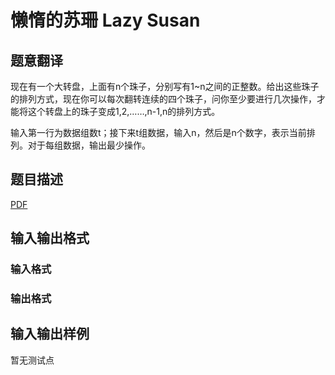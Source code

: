 # 懒惰的苏珊 Lazy Susan

## 题意翻译

现在有一个大转盘，上面有n个珠子，分别写有1~n之间的正整数。给出这些珠子的排列方式，现在你可以每次翻转连续的四个珠子，问你至少要进行几次操作，才能将这个转盘上的珠子变成1,2,……,n-1,n的排列方式。

输入第一行为数据组数t；接下来t组数据，输入n，然后是n个数字，表示当前排列。对于每组数据，输出最少操作。

## 题目描述

[problemUrl]: https://uva.onlinejudge.org/index.php?option=com_onlinejudge&Itemid=8&category=825&page=show_problem&problem=4495

[PDF](https://uva.onlinejudge.org/external/16/p1620.pdf)

## 输入输出格式

### 输入格式

### 输出格式

## 输入输出样例

暂无测试点

